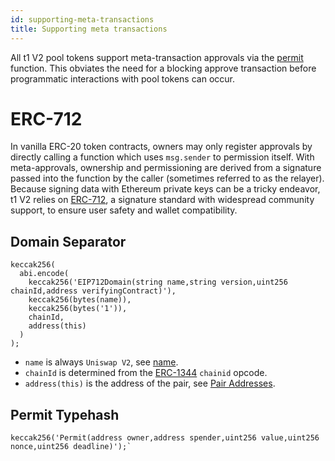 ```yaml
---
id: supporting-meta-transactions
title: Supporting meta transactions
---
```


All t1 V2 pool tokens support meta-transaction approvals via the [permit](../../reference/smart-contracts/pair-erc-20#permit) function. This obviates the need for a blocking approve transaction before programmatic interactions with pool tokens can occur.

# ERC-712

In vanilla ERC-20 token contracts, owners may only register approvals by directly calling a function which uses `msg.sender` to permission itself. With meta-approvals, ownership and permissioning are derived from a signature passed into the function by the caller (sometimes referred to as the relayer). Because signing data with Ethereum private keys can be a tricky endeavor, t1 V2 relies on [ERC-712](https://eips.ethereum.org/EIPS/eip-712), a signature standard with widespread community support, to ensure user safety and wallet compatibility.

## Domain Separator

```solidity
keccak256(
  abi.encode(
    keccak256('EIP712Domain(string name,string version,uint256 chainId,address verifyingContract)'),
    keccak256(bytes(name)),
    keccak256(bytes('1')),
    chainId,
    address(this)
  )
);
```

- `name` is always `Uniswap V2`, see [name](../../reference/smart-contracts/pair-erc-20#name).
- `chainId` is determined from the [ERC-1344](https://ethereum-magicians.org/t/eip-1344-add-chain-id-opcode/1131) `chainid` opcode.
- `address(this)` is the address of the pair, see [Pair Addresses](../../../../sdk/v2/guides/getting-pair-addresses).

## Permit Typehash

```solidity
keccak256('Permit(address owner,address spender,uint256 value,uint256 nonce,uint256 deadline)');`
```
